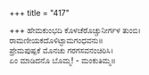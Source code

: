 +++
title = "417"

+++
ಹೇಮಕುಂಭದಿ ಕೊಳಚೆರೊಚ್ಚುನೀರ್ಗಳ ತುಂಬಿ।  
ರಾಮಣೀಯಕದೊಳಿಟ್ಟಾಮಗಂಧವನು॥  
ಪ್ರೇಮಪುಷ್ಪಕೆ ಮೊನಚು ಗರಗಸವನಂಚಿರಿಸಿ।  
ಏಂ ಮಾಡಿದನೊ ಬೊಮ್ಮ! - ಮಂಕುತಿಮ್ಮ॥  
